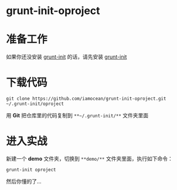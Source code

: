 grunt-init-oproject
========================

# 准备工作

如果你还没安装 [grunt-init](http://gruntjs.com/project-scaffolding) 的话，请先安装 [grunt-init](http://gruntjs.com/project-scaffolding)



# 下载代码

```
git clone https://github.com/iamocean/grunt-init-oproject.git ~/.grunt-init/oproject
```

用 **Git** 把仓库里的代码复制到 `**~/.grunt-init/**` 文件夹里面



# 进入实战

新建一个 **demo** 文件夹，切换到 `**demo/**` 文件夹里面，执行如下命令：

```
grunt-init oproject
```

然后你懂的了...


